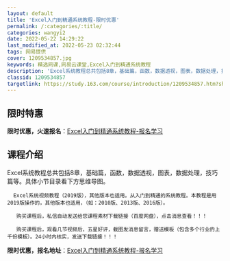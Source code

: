 ```yaml
---
layout: default
title: 'Excel入门到精通系统教程-限时优惠'
permalink: /:categories/:title/
categories: wangyi2
date: 2022-05-22 14:29:22
last_modified_at: 2022-05-23 02:32:44
tags: 网易提供
cover: 1209534857.jpg
keywords: 精选网课,网易云课堂,Excel入门到精通系统教程
description: 'Excel系统教程总共包括8章，基础篇，函数，数据透视，图表，数据处理，技巧篇等。具体小节目录看下方思维导图。Excel'
classid: 1209534857
targetlink: https://study.163.com/course/introduction/1209534857.htm?share=1&shareId=1025206652&utm_campaign=share&utm_medium=iphoneShare&utm_source=&utm_u=1025206652
---
```


## 限时特惠

**限时优惠，火速报名**：[Excel入门到精通系统教程-报名学习](https://study.163.com/course/introduction/1209534857.htm?share=1&shareId=1025206652&utm_campaign=share&utm_medium=iphoneShare&utm_source=&utm_u=1025206652)

## 课程介绍

Excel系统教程总共包括8章，基础篇，函数，数据透视，图表，数据处理，技巧篇等。具体小节目录看下方思维导图。

      Excel系统视频教程（2019版），其他版本也适用。从入门到精通的系统教程。本教程是用2019版操作的，其他版本也适用，（如：2010版、2013版、2016版）。

       购买课程后，私信自动发送给您课程素材下载链接（百度网盘），点击消息查看！！！

       购买课程后，观看几节视频后，五星好评，截图发消息留言，赠送模板（包含多个行业的上千份模板）。24小时内核实，发送下载链接！！！

**限时优惠，报名地址**：[Excel入门到精通系统教程-报名学习](https://study.163.com/course/introduction/1209534857.htm?share=1&shareId=1025206652&utm_campaign=share&utm_medium=iphoneShare&utm_source=&utm_u=1025206652)

